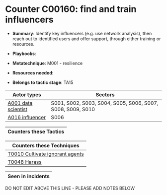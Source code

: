 # Counter C00160: find and train influencers

* **Summary**: Identify key influencers (e.g. use network analysis), then reach out to identified users and offer support, through either training or resources.

* **Playbooks**: 

* **Metatechnique**: M001 - resilience

* **Resources needed:** 

* **Belongs to tactic stage**: TA15


| Actor types | Sectors |
| ----------- | ------- |
| [A001 data scientist ](../../generated_pages/actortypes/A001.md) | S001, S002, S003, S004, S005, S006, S007, S008, S009, S010 |
| [A016 influencer](../../generated_pages/actortypes/A016.md) | S006 |



| Counters these Tactics |
| ---------------------- |



| Counters these Techniques |
| ------------------------- |
| [T0010 Cultivate ignorant agents](../../generated_pages/techniques/T0010.md) |
| [T0048 Harass](../../generated_pages/techniques/T0048.md) |



| Seen in incidents |
| ----------------- |


DO NOT EDIT ABOVE THIS LINE - PLEASE ADD NOTES BELOW